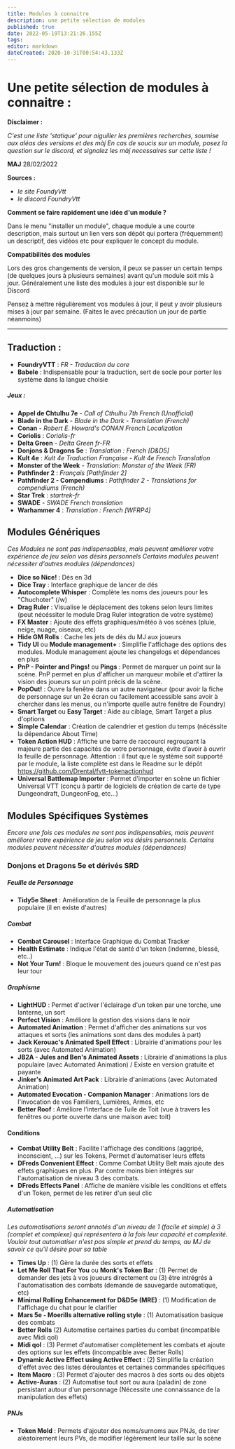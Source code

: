 ```yaml
---
title: Modules à connaitre
description: une petite sélection de modules
published: true
date: 2022-05-19T13:21:26.155Z
tags: 
editor: markdown
dateCreated: 2020-10-31T00:54:43.133Z
---
```


# Une petite sélection de modules à connaitre :

**Disclaimer :**

*C'est une liste 'statique' pour aiguiller les premières recherches, soumise aux aléas des versions et des màj 
En cas de soucis sur un module, posez la question sur le discord, et signalez les màj necessaires sur cette liste !*

**MAJ** 28/02/2022

**Sources :**  
- *le site FoundyVtt*
- *le discord FoundryVtt*


**Comment se faire rapidement une idée d'un module ?**

Dans le menu "installer un module", chaque module a une courte description, mais surtout un lien vers son dépôt qui portera (fréquemment) un descriptif, des vidéos etc pour expliquer le concept du module.

**Compatibilités des modules**  

Lors des gros changements de version, il peux se passer un certain temps (de quelques jours à plusieurs semaines) avant qu'un module soit mis à jour. Généralement une liste des modules à jour est disponible sur le Discord

Pensez à mettre régulièrement vos modules à jour, il peut y avoir plusieurs mises à jour par semaine. (Faites le avec précaution un jour de partie néanmoins)

----------

## Traduction :
- **FoundryVTT** : *FR - Traduction du core*
- **Babele** : Indispensable pour la traduction, sert de socle pour porter les système dans la langue choisie
##### Jeux : 
- **Appel de Chtulhu 7e** - *Call of Cthulhu 7th French (Unofficial)* 
- **Blade in the Dark** - *Blade in the Dark - Translation (French)*
- **Conan** - *Robert E. Howard's CONAN French Localization* 
- **Coriolis** : *Coriolis-fr*
- **Delta Green** - *Delta Green fr-FR*
- **Donjons & Dragons 5e** : *Translation : French [D&D5]* 
- **Kult 4e** : *Kult 4e Traduction Française - Kult 4e French Translation*
- **Monster of the Week** - *Translation: Monster of the Week (FR)* 
- **Pathfinder 2** : *Français [Pathfinder 2]* 
- **Pathfinder 2 - Compendiums** : *Pathfinder 2 - Translations for compendiums (French)*
- **Star Trek** : *startrek-fr*
- **SWADE** - *SWADE French translation*
- **Warhammer 4** : *Translation : French [WFRP4]*  


## Modules Génériques
*Ces Modules ne sont pas indispensables, mais peuvent améliorer votre expérience de jeu selon vos désirs personnels*
*Certains modules peuvent nécessiter d'autres modules (dépendances)*

 - **Dice so Nice!** : Dés en 3d
 - **Dice Tray** : Interface graphique de lancer de dés
 - **Autocomplete Whisper** : Complète les noms des joueurs pour les "Chuchoter" (/w)
 - **Drag Ruler** : Visualise le déplacement des tokens selon leurs limites (peut nécéssiter le module Drag Ruler integration de votre système)
 - **FX Master** : Ajoute des effets graphiques/météo à vos scènes (pluie, neige, nuage, oiseaux, etc)
 - **Hide GM Rolls** : Cache les jets de dés du MJ aux joueurs
 - **Tidy UI** ou **Module management+** : Simplifie l'affichage des options des modules. Module management ajoute les changelogs et dépendances en plus
 - **PnP - Pointer and Pings!** ou **Pings** : Permet de marquer un point sur la scène. PnP permet en plus d'afficher un marqueur mobile et d'attirer la vision des joueurs sur un point précis de la scène.
  - **PopOut!** : Ouvre la fenêtre dans un autre navigateur (pour avoir la fiche de personnage sur un 2e écran ou facilement accessible sans avoir à chercher dans les menus, ou n'importe quelle autre fenêtre de Foundry)
 - **Smart Target** ou **Easy Target** : Aide au ciblage, Smart Target a plus d'options
 - **Simple Calendar** : Création de calendrier et gestion du temps (nécéssite la dépendance About Time)
 - **Token Action HUD** : Affiche une barre de raccourci regroupant la majeure partie des capacités de votre personnage, évite d'avoir à ouvrir la feuille de personnage. Attention : il faut que le système soit supporté par le module, la liste complète est dans le Readme sur le dépôt https://github.com/Drental/fvtt-tokenactionhud
- **Universal Battlemap Importer** : Permet d'importer en scène un fichier Universal VTT (conçu à partir de logiciels de création de carte de type Dungeondraft, DungeonFog, etc...)

## Modules Spécifiques Systèmes
*Encore une fois ces modules ne sont pas indispensables, mais peuvent améliorer votre expérience de jeu selon vos désirs personnels.*
*Certains modules peuvent nécessiter d'autres modules (dépendances)*


### Donjons et Dragons 5e et dérivés SRD

##### Feuille de Personnage
- **Tidy5e Sheet** : Amélioration de la Feuille de personnage la plus populaire (il en existe d'autres)

##### Combat
- **Combat Carousel** : Interface Graphique du Combat Tracker
- **Health Estimate** : Indique l'état de santé d'un token (indemne, blessé, etc..)
- **Not Your Turn!** : Bloque le mouvement des joueurs quand ce n'est pas leur tour

##### Graphisme
- **LightHUD** : Permet d'activer l'éclairage d'un token par une torche, une lanterne, un sort
- **Perfect Vision** : Améliore la gestion des visions dans le noir
- **Automated Animation** : Permet d'afficher des animations sur vos attaques et sorts (les animations sont dans des modules à part)
- **Jack Kerouac's Animated Spell Effect** : Librairie d'animations pour les sorts (avec Automated Animation)
- **JB2A - Jules and Ben's Animated Assets** : Librairie d'animations la plus populaire (avec Automated Animation) / Existe en version gratuite et payante
- **Jinker's Animated Art Pack** : Librairie d'animations (avec Automated Animation)
- **Automated Evocation - Companion Manager** : Animations lors de l'invocation de vos Familiers, Lumières, Armes, etc 
- **Better Roof** : Améliore l'interface de Tuile de Toit (vue à travers les fenêtres ou porte ouverte dans une maison avec toit)

#### Conditions
- **Combat Utility Belt** : Facilite l'affichage des conditions (aggripé, inconscient, ...) sur les Tokens, Permet d'automatiser leurs effets
- **DFreds Convenient Effect** : Comme Combat Utility Belt mais ajoute des effets graphiques en plus. Par contre moins bien intégrés sur l'automatisation de niveau 3 des combats.
- **DFreds Effects Panel** : Affiche de manière visible les conditions et effets d'un Token, permet de les retirer d'un seul clic

##### Automatisation
*Les automatisations seront annotés d'un niveau de 1 (facile et simple) à 3 (complet et complexe) qui représentera à la fois leur capacité et complexité. Vouloir tout automatiser n'est pas simple et prend du temps, au MJ de savoir ce qu'il désire pour sa table*
- **Times Up** : (1) Gère la durée des sorts et effets
- **Let Me Roll That For You** ou **Monk's Token Bar** : (1) Permet de demander des jets à vos joueurs directement ou (3) être intrégrés à l'automatisation des combats (demande de sauvegarde automatique, etc)
- **Minimal Rolling Enhancement for D&D5e (MRE)** : (1) Modification de l'affichage du chat pour le clarifier
- **Mars 5e - Moerills alternative rolling style** : (1) Automatisation basique des combats
- **Better Rolls** (2) Automatise certaines parties du combat (incompatible avec Midi qol)
- **Midi qol** : (3) Permet d'automatiser complètement les combats et ajoute des options sur les effets (incompatible avec Better Rolls)
- **Dynamic Active Effect using Active Effect** : (2) Simplifie la création d'effet avec des listes déroulantes et certaines commandes spécifiques
- **Item Macro** : (3) Permet d'ajouter des macros à des sorts ou des objets
- **Active-Auras** : (2) Automatise tout sort ou aura (paladin) de zone persistant autour d'un personnage (Nécessite une connaissance de la manipulation des effets)

##### PNJs
- **Token Mold** : Permets d'ajouter des noms/surnoms aux PNJs, de tirer aléatoirement leurs PVs, de modifier légèrement leur taille sur la scène









